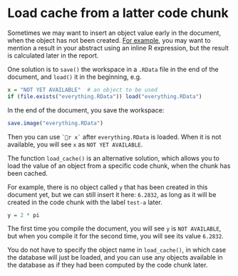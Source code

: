 # Load cache from a latter code chunk

Sometimes we may want to insert an object value early in the document, when the object has not been created. [For example](http://stackoverflow.com/q/18581027/559676), you may want to mention a result in your abstract using an inline R expression, but the result is calculated later in the report.

One solution is to `save()` the workspace in a `.RData` file in the end of the document, and `load()` it in the beginning, e.g.


```{.r .chunk-source}
x = "NOT YET AVAILABLE"  # an object to be used
if (file.exists("everything.RData")) load("everything.RData")
```

In the end of the document, you save the workspace:


```{.r .chunk-source}
save.image("everything.RData")
```

Then you can use `` `r x` `` after `everything.RData` is loaded. When it is not available, you will see `x` as `NOT YET AVAILABLE`.

The function `load_cache()` is an alternative solution, which allows you to load the value of an object from a specific code chunk, when the chunk has been cached.

For example, there is no object called `y` that has been created in this document yet, but we can still insert it here: `6.2832`, as long as it will be created in the code chunk with the label `test-a` later.


```{.r .chunk-source}
y = 2 * pi
```

The first time you compile the document, you will see `y` is `NOT AVAILABLE`, but when you compile it for the second time, you will see its value `6.2832`.

You do not have to specify the object name in `load_cache()`, in which case the database will just be loaded, and you can use any objects available in the database as if they had been computed by the code chunk later.
